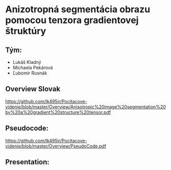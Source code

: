 #    Anizotropná segmentácia obrazu pomocou tenzora gradientovej štruktúry
 
## Tým:
- Lukáš Kladný
- Michaela Pekárová
- Ľubomír Rusnák

## Overview Slovak
https://github.com/lk495ir/Pocitacove-videnie/blob/master/Overview/Anisotropic%20image%20segmentation%20by%20a%20gradient%20structure%20tensor.pdf

## Pseudocode:
https://github.com/lk495ir/Pocitacove-videnie/blob/master/Overview/PseudoCode.pdf

## Presentation:

